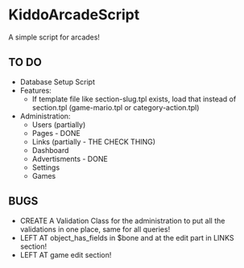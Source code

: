 KiddoArcadeScript
=================

A simple script for arcades!

## TO DO
- Database Setup Script
- Features:
	- If template file like section-slug.tpl exists, load that instead of section.tpl (game-mario.tpl or category-action.tpl)
- Administration:
	- Users (partially)
	- Pages - DONE
	- Links (partially - THE CHECK THING)
	- Dashboard
	- Advertisments - DONE
	- Settings
	- Games


## BUGS
- CREATE A Validation Class for the administration to put all the validations in one place, same for all queries!
- LEFT AT object_has_fields in $bone and at the edit part in LINKS section!
- LEFT AT game edit section!
